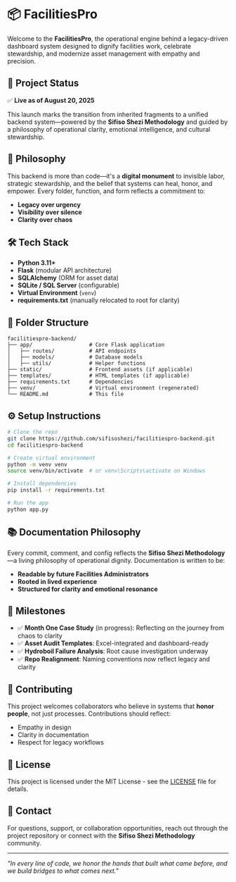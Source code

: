 # 📦 FacilitiesPro

Welcome to the **FacilitiesPro**, the operational engine behind a legacy-driven dashboard system designed to dignify facilities work, celebrate stewardship, and modernize asset management with empathy and precision.

## 🚀 Project Status

✅ **Live as of August 20, 2025**

This launch marks the transition from inherited fragments to a unified backend system—powered by the **Sifiso Shezi Methodology** and guided by a philosophy of operational clarity, emotional intelligence, and cultural stewardship.

## 🧭 Philosophy

This backend is more than code—it's a **digital monument** to invisible labor, strategic stewardship, and the belief that systems can heal, honor, and empower. Every folder, function, and form reflects a commitment to:

* **Legacy over urgency**
* **Visibility over silence**
* **Clarity over chaos**

## 🛠️ Tech Stack

* **Python 3.11+**
* **Flask** (modular API architecture)
* **SQLAlchemy** (ORM for asset data)
* **SQLite / SQL Server** (configurable)
* **Virtual Environment** (`venv`)
* **requirements.txt** (manually relocated to root for clarity)

## 📁 Folder Structure

```text
facilitiespro-backend/
├── app/                  # Core Flask application
│   ├── routes/           # API endpoints
│   ├── models/           # Database models
│   ├── utils/            # Helper functions
├── static/               # Frontend assets (if applicable)
├── templates/            # HTML templates (if applicable)
├── requirements.txt      # Dependencies
├── venv/                 # Virtual environment (regenerated)
└── README.md             # This file
```

## ⚙️ Setup Instructions

```bash
# Clone the repo
git clone https://github.com/sifisoshezi/facilitiespro-backend.git
cd facilitiespro-backend

# Create virtual environment
python -m venv venv
source venv/bin/activate  # or venv\Scripts\activate on Windows

# Install dependencies
pip install -r requirements.txt

# Run the app
python app.py
```

## 📚 Documentation Philosophy

Every commit, comment, and config reflects the **Sifiso Shezi Methodology**—a living philosophy of operational dignity. Documentation is written to be:

* **Readable by future Facilities Administrators**
* **Rooted in lived experience**
* **Structured for clarity and emotional resonance**

## 🧠 Milestones

* ✅ **Month One Case Study** (in progress): Reflecting on the journey from chaos to clarity
* ✅ **Asset Audit Templates**: Excel-integrated and dashboard-ready
* ✅ **Hydroboil Failure Analysis**: Root cause investigation underway
* ✅ **Repo Realignment**: Naming conventions now reflect legacy and clarity

## 🤝 Contributing

This project welcomes collaborators who believe in systems that **honor people**, not just processes. Contributions should reflect:

* Empathy in design
* Clarity in documentation
* Respect for legacy workflows

## 📄 License

This project is licensed under the MIT License - see the [LICENSE](LICENSE) file for details.

## 📧 Contact

For questions, support, or collaboration opportunities, reach out through the project repository or connect with the **Sifiso Shezi Methodology** community.

---

*"In every line of code, we honor the hands that
 built what came before, and we build bridges to what comes next."*
